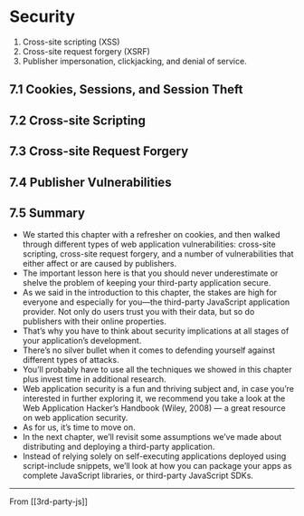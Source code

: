 # Security

1. Cross-site scripting (XSS)
2. Cross-site request forgery (XSRF)
3. Publisher impersonation, clickjacking, and denial of service.

## **7.1 Cookies, Sessions, and Session Theft**

## **7.2 Cross-site Scripting**

## **7.3 Cross-site Request Forgery**

## **7.4 Publisher Vulnerabilities**

## **7.5 Summary**

- We started this chapter with a refresher on cookies, and then walked through different types of web application vulnerabilities: cross-site scripting, cross-site request forgery, and a number of vulnerabilities that either affect or are caused by publishers.
- The important lesson here is that you should never underestimate or shelve the problem of keeping your third-party application secure.
- As we said in the introduction to this chapter, the stakes are high for everyone and especially for you—the third-party JavaScript application provider. Not only do users trust you with their data, but so do publishers with their online properties.
- That’s why you have to think about security implications at all stages of your application’s development.
- There’s no silver bullet when it comes to defending yourself against different types of attacks.
- You’ll probably have to use all the techniques we showed in this chapter plus invest time in additional research.
- Web application security is a fun and thriving subject and, in case you’re interested in further exploring it, we recommend you take a look at the Web Application Hacker’s Handbook (Wiley, 2008) — a great resource on web application security.
- As for us, it’s time to move on.
- In the next chapter, we’ll revisit some assumptions we’ve made about distributing and deploying a third-party application.
- Instead of relying solely on self-executing applications deployed using script-include snippets, we’ll look at how you can package your apps as complete JavaScript libraries, or third-party JavaScript SDKs.

---

From [[3rd-party-js]]
